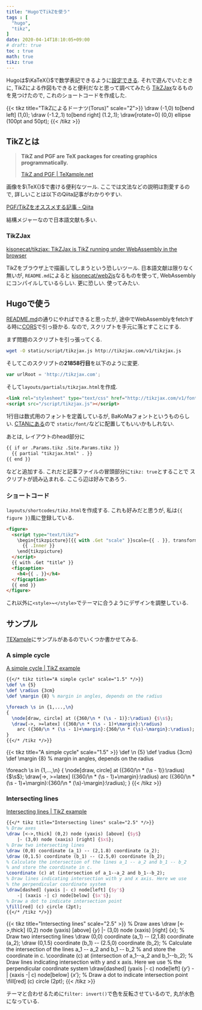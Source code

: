 ```yaml
---
title: "HugoでTikZを使う"
tags : [
  "hugo",
  "tikz",
]
date: 2020-04-14T18:10:05+09:00
# draft: true
toc : true
math: true
tikz: true
---
```


Hugoは$\KaTeX{}$で数学表記できるように[設定できる](https://katex.org/docs/autorender.html).
それで遊んでいたときに,
TikZによる作図もできると便利だなと思って調べてみたら
[TikZJax](http://tikzjax.com/)なるものを見つけたので,
これのショートコードを作成した.
<!--more-->

{{< tikz title="TikZによるドーナツ(Torus)" scale="2">}}
\draw (-1,0) to[bend left] (1,0);
\draw (-1.2,.1) to[bend right] (1.2,.1);
\draw[rotate=0] (0,0) ellipse (100pt and 50pt);
{{< /tikz >}}

## TikZとは

>**TikZ and PGF are TeX packages for creating graphics programmatically.**
>
>[TikZ and PGF | TeXample.net](http://www.texample.net/tikz/)

画像を$\TeX{}$で書ける便利なツール.
ここでは文法などの説明は割愛するので,
詳しいことは以下のQiita記事がわかりやすい.

[PGF/TikZをオススメする記事 - Qiita](https://qiita.com/seekworser/items/0ef417ab788e0786d59a)

結構メジャーなので日本語文献も多い.

### TikZJax

[kisonecat/tikzjax: TikZJax is TikZ running under WebAssembly in the browser](https://github.com/kisonecat/tikzjax)

TikZをブラウザ上で描画してしまうという恐しいツール.
日本語文献は限りなく無いが,
`README.md`によると
[kisonecat/web2js](https://github.com/kisonecat/web2js)なるものを使って,
WebAssemblyにコンパイルしているらしい.
更に恐しい. 使ってみたい.

## Hugoで使う

[README.md](https://github.com/kisonecat/tikzjax/blob/master/README.md)の通りにやればできると思ったが,
途中でWebAssemblyをfetchする時に[CORS](https://developer.mozilla.org/en-US/docs/Web/HTTP/CORS)で引っ掛かる.
なので, スクリプトを手元に落とすことにする.

まず問題のスクリプトを引っ張ってくる.

```bash
wget -O static/script/tikzjax.js http://tikzjax.com/v1/tikzjax.js
```

そしてこのスクリプトの**21858行目**を以下のように変更.

```js
var urlRoot = 'http://tikzjax.com';
```

そして`layouts/partials/tikzjax.html`を作成.

```html
<link rel="stylesheet" type="text/css" href="http://tikzjax.com/v1/fonts.css">
<script src="/script/tikzjax.js"></script>
```

1行目は数式用のフォントを定義しているが,
BaKoMaフォントというものらしい.
[CTANにある](https://ctan.org/tex-archive/fonts/cm/ps-type1/bakoma/)ので
`static/font/`などに配置してもいいかもしれない.

あとは, レイアウトのhead部分に

```html
{{ if or .Params.tikz .Site.Params.tikz }}
  {{ partial "tikzjax.html" . }}
{{ end }}
```

などと追加する. 
これだと記事ファイルの冒頭部分に`tikz: true`とすることで
スクリプトが読み込まれる. ここら辺は好みであろう.

###  ショートコード

`layouts/shortcodes/tikz.html`を作成する.
これも好みだと思うが, 私は`{{ figure }}`風に登録している.

```html
<figure>
  <script type="text/tikz">
    \begin{tikzpicture}[{{ with .Get "scale" }}scale={{ . }}, transform shape{{ end }},{{ with .Get "domein" }}domain={{ . }}{{ end }}]
      {{ .Inner }}
    \end{tikzpicture}
  </script>
  {{ with .Get "title" }}
  <figcaption>
    <h4>{{ . }}</h4>
  </figcaption>
  {{ end }}
</figure>
```

これ以外に`<style>`~`</style>`でテーマに合うようにデザインを調整している.

## サンプル

[TEXample](http://www.texample.net/)にサンプルがあるのでいくつか書かせてみる.

### A simple cycle

[A simple cycle | TikZ example](http://www.texample.net/tikz/examples/cycle/)

```tex
{{</* tikz title="A simple cycle" scale="1.5" */>}}
\def \n {5}
\def \radius {3cm}
\def \margin {8} % margin in angles, depends on the radius

\foreach \s in {1,...,\n}
{
  \node[draw, circle] at ({360/\n * (\s - 1)}:\radius) {$\s$};
  \draw[->, >=latex] ({360/\n * (\s - 1)+\margin}:\radius) 
    arc ({360/\n * (\s - 1)+\margin}:{360/\n * (\s)-\margin}:\radius);
}
{{</* /tikz */>}}
```

{{< tikz title="A simple cycle" scale="1.5" >}}
\def \n {5}
\def \radius {3cm}
\def \margin {8} % margin in angles, depends on the radius

\foreach \s in {1,...,\n}
{
  \node[draw, circle] at ({360/\n * (\s - 1)}:\radius) {$\s$};
  \draw[->, >=latex] ({360/\n * (\s - 1)+\margin}:\radius) 
    arc ({360/\n * (\s - 1)+\margin}:{360/\n * (\s)-\margin}:\radius);
}
{{< /tikz >}}

### Intersecting lines

[Intersecting lines | TikZ example](http://www.texample.net/tikz/examples/intersecting-lines/)

```tex
{{</* tikz title="Intersecting lines" scale="2.5" */>}}
% Draw axes
\draw [<->,thick] (0,2) node (yaxis) [above] {$y$}
    |- (3,0) node (xaxis) [right] {$x$};
% Draw two intersecting lines
\draw (0,0) coordinate (a_1) -- (2,1.8) coordinate (a_2);
\draw (0,1.5) coordinate (b_1) -- (2.5,0) coordinate (b_2);
% Calculate the intersection of the lines a_1 -- a_2 and b_1 -- b_2
% and store the coordinate in c.
\coordinate (c) at (intersection of a_1--a_2 and b_1--b_2);
% Draw lines indicating intersection with y and x axis. Here we use
% the perpendicular coordinate system
\draw[dashed] (yaxis |- c) node[left] {$y'$}
    -| (xaxis -| c) node[below] {$x'$};
% Draw a dot to indicate intersection point
\fill[red] (c) circle (2pt);
{{</* /tikz */>}}
```

{{< tikz title="Intersecting lines" scale="2.5" >}}
% Draw axes
\draw [<->,thick] (0,2) node (yaxis) [above] {$y$}
    |- (3,0) node (xaxis) [right] {$x$};
% Draw two intersecting lines
\draw (0,0) coordinate (a_1) -- (2,1.8) coordinate (a_2);
\draw (0,1.5) coordinate (b_1) -- (2.5,0) coordinate (b_2);
% Calculate the intersection of the lines a_1 -- a_2 and b_1 -- b_2
% and store the coordinate in c.
\coordinate (c) at (intersection of a_1--a_2 and b_1--b_2);
% Draw lines indicating intersection with y and x axis. Here we use
% the perpendicular coordinate system
\draw[dashed] (yaxis |- c) node[left] {$y'$}
    -| (xaxis -| c) node[below] {$x'$};
% Draw a dot to indicate intersection point
\fill[red] (c) circle (2pt);
{{< /tikz >}}

テーマと合わせるために`filter: invert()`で色を反転させているので,
丸が水色になっている.
